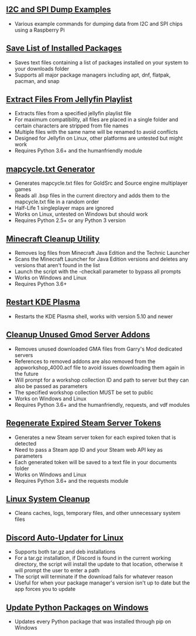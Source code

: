 ## [I2C and SPI Dump Examples](scripts/DumpExamples.sh)
- Various example commands for dumping data from I2C and SPI chips using a Raspberry Pi

## [Save List of Installed Packages](scripts/GetInstalledPackages.sh)
- Saves text files containing a list of packages installed on your system to your downloads folder
- Supports all major package managers including apt, dnf, flatpak, pacman, and snap

## [Extract Files From Jellyfin Playlist](scripts/JellyfinPlaylistExtractor.py)
- Extracts files from a specified jellyfin playlist file
- For maximum compatibility, all files are placed in a single folder and certain characters are stripped from file names
- Multiple files with the same name will be renamed to avoid conflicts
- Designed for Jellyfin on Linux, other platforms are untested but might work
- Requires Python 3.6+ and the humanfriendly module

## [mapcycle.txt Generator](scripts/MapcycleGenerator.py)
- Generates mapcycle.txt files for GoldSrc and Source engine multiplayer games
- Reads all .bsp files in the current directory and adds them to the mapcycle.txt file in a random order
- Half-Life 1 singleplayer maps are ignored
- Works on Linux, untested on Windows but should work
- Requires Python 2.5+ or any Python 3 version

## [Minecraft Cleanup Utility](scripts/MinecraftCleanup.py)
- Removes log files from Minecraft Java Edition and the Technic Launcher
- Scans the Minecraft Launcher for Java Edition versions and deletes any versions that aren't found in the list
- Launch the script with the -checkall parameter to bypass all prompts
- Works on Windows and Linux
- Requires Python 3.6+

## [Restart KDE Plasma](scripts/RestartPlasma.sh)
- Restarts the KDE Plasma shell, works with version 5.10 and newer

## [Cleanup Unused Gmod Server Addons](scripts/ServerGMACleanup.py)
- Removes unused downloaded GMA files from Garry's Mod dedicated servers
- References to removed addons are also removed from the appworkshop_4000.acf file to avoid issues downloading them again in the future
- Will prompt for a workshop collection ID and path to server but they can also be passed as parameters
- The specified workshop collection MUST be set to public
- Works on Windows and Linux
- Requires Python 3.6+ and the humanfriendly, requests, and vdf modules

## [Regenerate Expired Steam Server Tokens](scripts/SteamTokenGenerator.py)
- Generates a new Steam server token for each expired token that is detected
- Need to pass a Steam app ID and your Steam web API key as parameters
- Each generated token will be saved to a text file in your documents folder
- Works on Windows and Linux
- Requires Python 3.6+ and the requests module

## [Linux System Cleanup](scripts/SystemCleanup.sh)
- Cleans caches, logs, temporary files, and other unnecessary system files

## [Discord Auto-Updater for Linux](scripts/UpdateDiscord.sh)
- Supports both tar.gz and deb installations
- For a tar.gz installation, if Discord is found in the current working directory, the script will install the update to that location, otherwise it will prompt the user to enter a path
- The script will terminate if the download fails for whatever reason
- Useful for when your package manager's version isn't up to date but the app forces you to update

## [Update Python Packages on Windows](scripts/UpdatePythonPackages.ps1)
- Updates every Python package that was installed through pip on Windows
